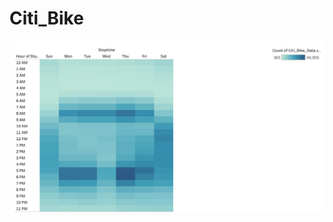 # Citi_Bike



![alt text](https://raw.githubusercontent.com/KitWilliams07/Citi_Bike/main/Screenshots/StopTime.png)
